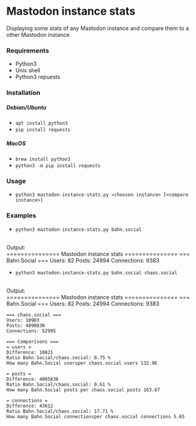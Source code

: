 # Mastodon instance stats
Displaying some stats of any Mastodon instance and compare them to a other Mastodon instance.

### Requirements
- Python3
- Unix shell
- Python3 repuests

### Installation
##### Debian/Ubuntu
- `apt install python3`
- `pip install requests`

##### MacOS
- `brew install python3`
- `python3 -m pip install requests`

### Usage
- `python3 mastodon-instance-stats.py <choosen instance> [<compare instance>]`

### Examples
- `python3 mastodon-instance-stats.py bahn.social`
<br />
Output:
<br />
    =============== Mastodon instance stats ===============
    === Bahn.Social ===
    Users: 82
    Posts: 24994
    Connections: 9383

- `python3 mastodon-instance-stats.py bahn.social chaos.social`
<br />
Output:
<br />
    =============== Mastodon instance stats ===============
    === Bahn.Social ===
    Users: 82
    Posts: 24994
    Connections: 9383

    === chaos.social ===
    Users: 10903
    Posts: 4090830
    Connections: 52995

    === Comparisons ===
    = users =
    Difference: 10821
    Ratio Bahn.Social/chaos.social: 0.75 %
    How many Bahn.Social usersper chaos.social users 132.96

    = posts =
    Difference: 4065836
    Ratio Bahn.Social/chaos.social: 0.61 %
    How many Bahn.Social posts per chaos.social posts 163.67

    = connections =
    Difference: 43612
    Ratio Bahn.Social/chaos.social: 17.71 %
    How many Bahn.Social connectionsper chaos.social connections 5.65